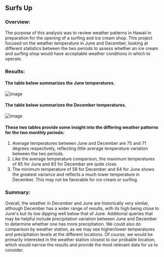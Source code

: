 ## Surfs Up

### Overview:
The purpose of this analysis was to review weather patterns in Hawaii in preparation for the opening of a surfing and ice cream shop. This project focused on the weather temperature in June and December, looking at different statistics between the two periods to assess whether an ice cream and surfing shop would have acceptable weather conditions in which to operate.
### Results:
#### The table below summarizes the June temperatures.

![image](https://user-images.githubusercontent.com/109227896/190295945-4dcc73cf-58b9-4aae-ae2f-e0c137d3c66b.png)

#### The table below summarizes the December temperatures.

![image](https://user-images.githubusercontent.com/109227896/190295971-325b602e-eda1-4c15-8d49-d2f471e85e79.png)

#### These two tables provide some insight into the differing weather patterns for the two monthly periods:

1.	Average temperatures between June and December are 75 and 71 degrees respectively, reflecting little average temperature variation between the two periods.
2.	Like the average temperature comparison, the maximum temperatures of 85 for June and 83 for December are quite close.
3.	The minimum temperature of 56 for December and 64 for June shows the greatest variance and reflects a much lower temperature in December. This may not be favorable for ice cream or surfing. 

### Summary:
Overall, the weather in December and June are historically very similar, although December has a wider range of results, with its high being close to June's but its low dipping well below that of June. Additional queries that may be helpful include precipitation variation between June and December to determine whether one has more precipitation. We could also do comparison by weather station, as we may see higher/lower temperatures and precipitation levels at the different locations. Of course, we would be primarily interested in the weather station closest to our probable location, which would narrow the results and provide the most relevant data for us to consider.
